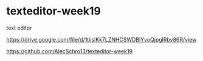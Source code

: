 # texteditor-week19
text editor









https://drive.google.com/file/d/1tijslKk7LZNHCSWDBlYvoQjpglRby86R/view

https://github.com/AlecSchro13/texteditor-week19

